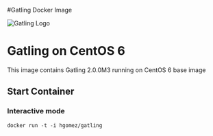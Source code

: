 #Gatling Docker Image

![Gatling Logo](http://gatling.io/assets/images/img1.png)

# Gatling on CentOS 6

This image contains Gatling 2.0.0M3 running on CentOS 6 base image 

## Start Container 

### Interactive mode
    docker run -t -i hgomez/gatling

